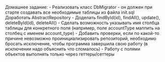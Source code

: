   Домашнее задание:
    - Реализовать класс DbMigrator - он должен при старте создавать все необходимые таблицы из файла init.sql
     Доработать AbstractRepository
     - Доделать findById(id), findAll(), update(), deleteById(id), deleteAll()
     - Сделать возможность указывать имя столбца таблицы для конкретного поля (например, поле accountType маппить на столбец с именем account_type)
    - Добавить проверки, если по какой-то причине невозможно проинициализировать репозиторий, необходимо бросать исключение, чтобы
     программа завершила свою работу (в исключении надо объяснить что сломалось)
     - Работу с полями объектов выполнять только через геттеры/сеттеры

